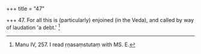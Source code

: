 +++
title = "47"

+++
47. For all this is (particularly) enjoined (in the Veda), and called by way of laudation 'a debt.' [^37] 


[^37]:  Manu IV, 257. I read ṛṇasaṃstutaṃ with MS. E.
